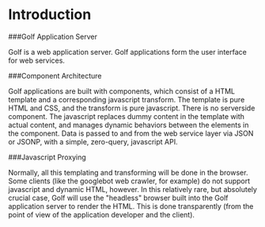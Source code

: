 
Introduction
============

###Golf Application Server

Golf is a web application server. Golf applications form the user interface 
for web services. 

###Component Architecture

Golf applications are built with components, which
consist of a HTML template and a corresponding javascript transform. The
template is pure HTML and CSS, and the transform is pure javascript. There
is no serverside component. The javascript replaces dummy content in the
template with actual content, and manages dynamic behaviors between the
elements in the component. Data is passed to and from the web service layer
via JSON or JSONP, with a simple, zero-query, javascript API.

###Javascript Proxying

Normally, all this templating and transforming will be done in the browser.
Some clients (like the googlebot web crawler, for example) do not
support javascript and dynamic HTML, however. In this relatively rare, but
absolutely crucial case, Golf will use the "headless" browser built into the
Golf application server to render the HTML. This is done transparently (from
the point of view of the application developer and the client).


